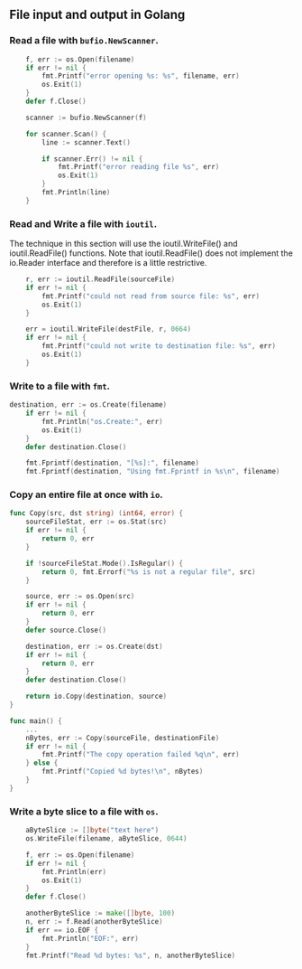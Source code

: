 ## File input and output in Golang
### Read a file with `bufio.NewScanner`.
```go
	f, err := os.Open(filename)
	if err != nil {
		fmt.Printf("error opening %s: %s", filename, err)
		os.Exit(1)
	}
	defer f.Close()

	scanner := bufio.NewScanner(f)

	for scanner.Scan() {
		line := scanner.Text()

		if scanner.Err() != nil {
			fmt.Printf("error reading file %s", err)
			os.Exit(1)
		}
		fmt.Println(line)
	}
```
### Read and Write a file with `ioutil`.
The technique in this section will use the ioutil.WriteFile() and ioutil.ReadFile()
functions. Note that ioutil.ReadFile() does not implement the io.Reader interface
and therefore is a little restrictive.
```go
    r, err := ioutil.ReadFile(sourceFile)
	if err != nil {
		fmt.Printf("could not read from source file: %s", err)
		os.Exit(1)
	}

	err = ioutil.WriteFile(destFile, r, 0664)
	if err != nil {
		fmt.Printf("could not write to destination file: %s", err)
		os.Exit(1)
	}   
```
### Write to a file with `fmt`.
```go
destination, err := os.Create(filename)
	if err != nil {
		fmt.Println("os.Create:", err)
		os.Exit(1)
	}
	defer destination.Close()

	fmt.Fprintf(destination, "[%s]:", filename)
	fmt.Fprintf(destination, "Using fmt.Fprintf in %s\n", filename)
```
### Copy an entire file at once with `io`.
```go
func Copy(src, dst string) (int64, error) {
	sourceFileStat, err := os.Stat(src)
	if err != nil {
		return 0, err
	}

	if !sourceFileStat.Mode().IsRegular() {
		return 0, fmt.Errorf("%s is not a regular file", src)
	}

	source, err := os.Open(src)
	if err != nil {
		return 0, err
	}
	defer source.Close()

	destination, err := os.Create(dst)
	if err != nil {
		return 0, err
	}
	defer destination.Close()

	return io.Copy(destination, source)
}

func main() {
    ...
	nBytes, err := Copy(sourceFile, destinationFile)
	if err != nil {
		fmt.Printf("The copy operation failed %q\n", err)
	} else {
		fmt.Printf("Copied %d bytes!\n", nBytes)
	}
}
```
### Write a byte slice to a file with `os`.
```go
    aByteSlice := []byte("text here")
	os.WriteFile(filename, aByteSlice, 0644)

	f, err := os.Open(filename)
	if err != nil {
		fmt.Println(err)
		os.Exit(1)
	}
	defer f.Close()

	anotherByteSlice := make([]byte, 100)
	n, err := f.Read(anotherByteSlice)
	if err == io.EOF {
		fmt.Println("EOF:", err)
	}
	fmt.Printf("Read %d bytes: %s", n, anotherByteSlice)
```
